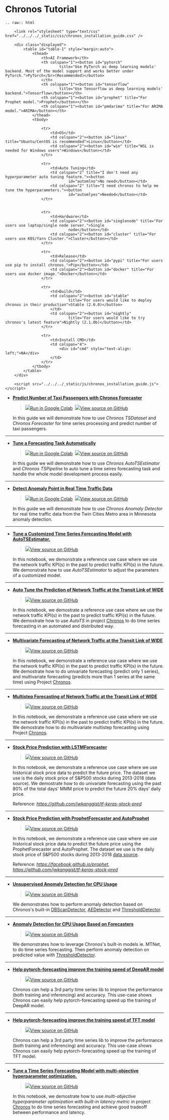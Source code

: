 # Chronos Tutorial

```eval_rst
.. raw:: html

    <link rel="stylesheet" type="text/css" href="../../../_static/css/chronos_installation_guide.css" />

    <div class="displayed">
        <table id="table-1" style="margin:auto">
            <thead>
                <th>AI Framework</th>
                <th colspan="1"><button id="pytorch"
                        title="Use PyTorch as deep learning models' backend. Most of the model support and works better under PyTorch.">PyTorch</br>(Recommended)</button>
                </th>
                <th colspan="1"><button id="tensorflow"
                        title="Use Tensorflow as deep learning models' backend.">Tensorflow</button></th>
                <th colspan="1"><button id="prophet" title="For Prophet model.">Prophet</button></th>
                <th colspan="1"><button id="pmdarima" title="For ARIMA model.">ARIMA</button></th>
            </thead>
            <tbody>

                <tr>
                    <td>OS</td>
                    <td colspan="2"><button id="linux" title="Ubuntu/CentOS is recommended">Linux</button></td>
                    <td colspan="2"><button id="win" title="WSL is needed for Windows users">Windows</button></td>
                </tr>

                <tr>
                    <td>Auto Tuning</td>
                    <td colspan="2" title="I don't need any hyperparameter auto tuning feature."><button
                            id="automlno">No need</button></td>
                    <td colspan="2" title="I need chronos to help me tune the hyperparameters."><button
                            id="automlyes">Needed</button></td>
                </tr>


                <tr>
                    <td>Hardware</td>
                    <td colspan="2"><button id="singlenode" title="For users use laptop/single node server.">Single
                            node</button></td>
                    <td colspan="2"><button id="cluster" title="For users use K8S/Yarn Cluster.">Cluster</button></td>
                </tr>

                <tr>
                    <td>Release</td>
                    <td colspan="2"><button id="pypi" title="For users use pip to install chronos.">Pip</button></td>
                    <td colspan="2"><button id="docker" title="For users use docker image.">Docker</button></td>
                </tr>

                <tr>
                    <td>Build</td>
                    <td colspan="2"><button id="stable"
                            title="For users would like to deploy chronos in their production">Stable (2.0.0)</button>
                    </td>
                    <td colspan="2"><button id="nightly"
                            title="For users would like to try chronos's latest feature">Nightly (2.1.0b)</button></td>
                </tr>

                <tr>
                    <td>Install CMD</td>
                    <td colspan="4">
                        <div id="cmd" style="text-align: left;">NA</div>
                    </td>
                </tr>
            </tbody>
        </table>
    </div>

    <script src="../../../_static/js/chronos_installation_guide.js"></script> 
```



- [**Predict Number of Taxi Passengers with Chronos Forecaster**](./chronos-tsdataset-forecaster-quickstart.html)

    > ![](../../../../image/colab_logo_32px.png)[Run in Google Colab][chronos_nyc_taxi_tsdataset_forecaster_colab] &nbsp;![](../../../../image/GitHub-Mark-32px.png)[View source on GitHub][chronos_nyc_taxi_tsdataset_forecaster]

    In this guide we will demonstrate how to use _Chronos TSDataset_ and _Chronos Forecaster_ for time series processing and predict number of taxi passengers.

---------------------------

- [**Tune a Forecasting Task Automatically**](./chronos-autotsest-quickstart.html)

    > ![](../../../../image/colab_logo_32px.png)[Run in Google Colab][chronos_autots_nyc_taxi_colab] &nbsp;![](../../../../image/GitHub-Mark-32px.png)[View source on GitHub][chronos_autots_nyc_taxi]

    In this guide we will demonstrate how to use _Chronos AutoTSEstimator_ and _Chronos TSPipeline_ to auto tune a time seires forecasting task and handle the whole model development process easily.

---------------------------

- [**Detect Anomaly Point in Real Time Traffic Data**](./chronos-anomaly-detector.html)

    > ![](../../../../image/colab_logo_32px.png)[Run in Google Colab][chronos_minn_traffic_anomaly_detector_colab] &nbsp;![](../../../../image/GitHub-Mark-32px.png)[View source on GitHub][chronos_minn_traffic_anomaly_detector]

    In this guide we will demonstrate how to use _Chronos Anomaly Detector_ for real time traffic data from the Twin Cities Metro area in Minnesota anomaly detection.

---------------------------

- [**Tune a Customized Time Series Forecasting Model with AutoTSEstimator.**][network_traffic_autots_customized_model]

    > ![](../../../../image/GitHub-Mark-32px.png)[View source on GitHub][network_traffic_autots_customized_model]

    In this notebook, we demonstrate a reference use case where we use the network traffic KPI(s) in the past to predict traffic KPI(s) in the future. We demonstrate how to use _AutoTSEstimator_ to adjust the parameters of a customized model.

---------------------------

- [**Auto Tune the Prediction of Network Traffic at the Transit Link of WIDE**][network_traffic_autots_forecasting]

    > ![](../../../../image/GitHub-Mark-32px.png)[View source on GitHub][network_traffic_autots_forecasting]

    In this notebook, we demostrate a reference use case where we use the network traffic KPI(s) in the past to predict traffic KPI(s) in the future. We demostrate how to use _AutoTS_ in project [Chronos][chronos] to do time series forecasting in an automated and distributed way.

---------------------------

- [**Multivariate Forecasting of Network Traffic at the Transit Link of WIDE**][network_traffic_model_forecasting]

    > ![](../../../../image/GitHub-Mark-32px.png)[View source on GitHub][network_traffic_model_forecasting]

    In this notebook, we demonstrate a reference use case where we use the network traffic KPI(s) in the past to predict traffic KPI(s) in the future. We demostrate how to do univariate forecasting (predict only 1 series), and multivariate forecasting (predicts more than 1 series at the same time) using Project [Chronos][chronos].

---------------------------

- [**Multistep Forecasting of Network Traffic at the Transit Link of WIDE**][network_traffic_multivariate_multistep_tcnforecaster]

    > ![](../../../../image/GitHub-Mark-32px.png)[View source on GitHub][network_traffic_multivariate_multistep_tcnforecaster]

    In this notebook, we demonstrate a reference use case where we use the network traffic KPI(s) in the past to predict traffic KPI(s) in the future. We demostrate how to do multivariate multistep forecasting using Project [Chronos][chronos].

---------------------------

- [**Stock Price Prediction with LSTMForecaster**][stock_prediction]

    > ![](../../../../image/GitHub-Mark-32px.png)[View source on GitHub][stock_prediction]

    In this notebook, we demonstrate a reference use case where we use historical stock price data to predict the future price. The dataset we use is the daily stock price of S&P500 stocks during 2013-2018 (data source). We demostrate how to do univariate forecasting using the past 80% of the total days' MMM price to predict the future 20% days' daily price.

    Reference: *<https://github.com/jwkanggist/tf-keras-stock-pred>*

---------------------------

- [**Stock Price Prediction with ProphetForecaster and AutoProphet**][stock_prediction_prophet]

    > ![](../../../../image/GitHub-Mark-32px.png)[View source on GitHub][stock_prediction_prophet]

    In this notebook, we demonstrate a reference use case where we use historical stock price data to predict the future price using the ProphetForecaster and AutoProphet. The dataset we use is the daily stock price of S&P500 stocks during 2013-2018 [data source](https://www.kaggle.com/camnugent/sandp500/).

    Reference: *<https://facebook.github.io/prophet>*, *<https://github.com/jwkanggist/tf-keras-stock-pred>*

---------------------------

- [**Unsupervised Anomaly Detection for CPU Usage**][AIOps_anomaly_detect_unsupervised]

    > ![](../../../../image/GitHub-Mark-32px.png)[View source on GitHub][AIOps_anomaly_detect_unsupervised]

    We demonstrates how to perform anomaly detection based on Chronos's built-in [DBScanDetector][DBScan], [AEDetector][AE] and [ThresholdDetector][Threshold].

---------------------------

- [**Anomaly Detection for CPU Usage Based on Forecasters**][AIOps_anomaly_detect_unsupervised_forecast_based]

    > ![](../../../../image/GitHub-Mark-32px.png)[View source on GitHub][AIOps_anomaly_detect_unsupervised_forecast_based]

    We demonstrates how to leverage Chronos's built-in models ie. MTNet, to do time series forecasting. Then perform anomaly detection on predicted value with [ThresholdDetector][Threshold].

---------------------------

- [**Help pytorch-forecasting improve the training speed of DeepAR model**][pytorch_forecasting_deepar]

    > ![](../../../../image/GitHub-Mark-32px.png)[View source on GitHub][pytorch_forecasting_deepar]

    Chronos can help a 3rd party time series lib to improve the performance (both training and inferencing) and accuracy. This use-case shows Chronos can easily help pytorch-forecasting speed up the training of DeepAR model.

---------------------------

- [**Help pytorch-forecasting improve the training speed of TFT model**][pytorch_forecasting_tft]

    > ![](../../../../image/GitHub-Mark-32px.png)[View source on GitHub][pytorch_forecasting_tft]

    Chronos can help a 3rd party time series lib to improve the performance (both training and inferencing) and accuracy. This use-case shows Chronos can easily help pytorch-forecasting speed up the training of TFT model.

---------------------------

- [**Tune a Time Series Forecasting Model with multi-objective hyperparameter optimization.**][pytorch_forecasting_mo_tune]

    > ![](../../../../image/GitHub-Mark-32px.png)[View source on GitHub][pytorch_forecasting_mo_tune]

    In this notebook, we demostrate how to use _multi-objective hyperparameter optimization with built-in latency metric_ in project [Chronos][chronos] to do time series forecasting and achieve good tradeoff between performance and latency.


[DBScan]: <../../PythonAPI/Chronos/anomaly_detectors.html#dbscandetector>
[AE]: <../../PythonAPI/Chronos/anomaly_detectors.html#aedetector>
[Threshold]: <../../PythonAPI/Chronos/anomaly_detectors.html#thresholddetector>
[chronos]: <https://github.com/intel-analytics/bigdl/tree/main/python/chronos/src/bigdl/chronos>
[chronos_nyc_taxi_tsdataset_forecaster_colab]: <https://colab.research.google.com/github/intel-analytics/BigDL/blob/main/python/chronos/colab-notebook/chronos_nyc_taxi_tsdataset_forecaster.ipynb>
[chronos_nyc_taxi_tsdataset_forecaster]: <https://github.com/intel-analytics/BigDL/blob/main/python/chronos/colab-notebook/chronos_nyc_taxi_tsdataset_forecaster.ipynb>
[chronos_autots_nyc_taxi_colab]: <https://colab.research.google.com/github/intel-analytics/BigDL/blob/main/python/chronos/colab-notebook/chronos_autots_nyc_taxi.ipynb>
[chronos_autots_nyc_taxi]: <https://github.com/intel-analytics/BigDL/blob/main/python/chronos/colab-notebook/chronos_autots_nyc_taxi.ipynb>
[chronos_minn_traffic_anomaly_detector_colab]: <https://colab.research.google.com/github/intel-analytics/BigDL/blob/main/python/chronos/colab-notebook/chronos_minn_traffic_anomaly_detector.ipynb>
[chronos_minn_traffic_anomaly_detector]: <https://github.com/intel-analytics/BigDL/blob/main/python/chronos/colab-notebook/chronos_minn_traffic_anomaly_detector.ipynb>
[network_traffic_autots_customized_model]: <https://github.com/intel-analytics/BigDL/blob/main/python/chronos/use-case/network_traffic/network_traffic_autots_customized_model.ipynb>
[network_traffic_autots_forecasting]: <https://github.com/intel-analytics/BigDL/blob/main/python/chronos/use-case/network_traffic/network_traffic_autots_forecasting.ipynb>
[network_traffic_model_forecasting]: <https://github.com/intel-analytics/BigDL/blob/main/python/chronos/use-case/network_traffic/network_traffic_model_forecasting.ipynb>
[network_traffic_multivariate_multistep_tcnforecaster]: <https://github.com/intel-analytics/BigDL/blob/main/python/chronos/use-case/network_traffic/network_traffic_multivariate_multistep_tcnforecaster.ipynb>
[stock_prediction]: <https://github.com/intel-analytics/BigDL/blob/main/python/chronos/use-case/fsi/stock_prediction.ipynb>
[stock_prediction_prophet]: <https://github.com/intel-analytics/BigDL/blob/main/python/chronos/use-case/fsi/stock_prediction_prophet.ipynb>
[AIOps_anomaly_detect_unsupervised]: <https://github.com/intel-analytics/BigDL/blob/main/python/chronos/use-case/AIOps/AIOps_anomaly_detect_unsupervised.ipynb>
[AIOps_anomaly_detect_unsupervised_forecast_based]: <https://github.com/intel-analytics/BigDL/blob/main/python/chronos/use-case/AIOps/AIOps_anomaly_detect_unsupervised_forecast_based.ipynb>
[pytorch_forecasting_deepar]: <https://github.com/intel-analytics/BigDL/tree/main/python/chronos/use-case/pytorch-forecasting/DeepAR>
[pytorch_forecasting_tft]: <https://github.com/intel-analytics/BigDL/tree/main/python/chronos/use-case/pytorch-forecasting/TFT>
[pytorch_forecasting_mo_tune]: <https://github.com/intel-analytics/BigDL/tree/main/python/chronos/example/hpo/muti_objective_hpo_with_builtin_latency_tutorial.ipynb>